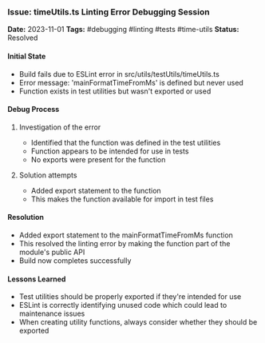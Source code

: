 ### Issue: timeUtils.ts Linting Error Debugging Session
**Date:** 2023-11-01
**Tags:** #debugging #linting #tests #time-utils
**Status:** Resolved

#### Initial State
- Build fails due to ESLint error in src/utils/testUtils/timeUtils.ts
- Error message: 'mainFormatTimeFromMs' is defined but never used
- Function exists in test utilities but wasn't exported or used

#### Debug Process
1. Investigation of the error
   - Identified that the function was defined in the test utilities
   - Function appears to be intended for use in tests
   - No exports were present for the function

2. Solution attempts
   - Added export statement to the function
   - This makes the function available for import in test files

#### Resolution
- Added export statement to the mainFormatTimeFromMs function
- This resolved the linting error by making the function part of the module's public API
- Build now completes successfully

#### Lessons Learned
- Test utilities should be properly exported if they're intended for use
- ESLint is correctly identifying unused code which could lead to maintenance issues
- When creating utility functions, always consider whether they should be exported
